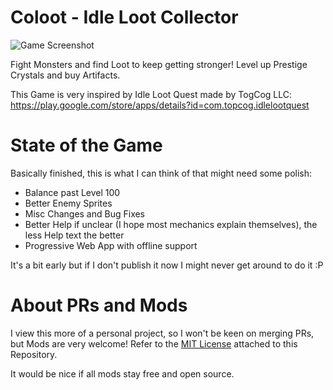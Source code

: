 # Coloot - Idle Loot Collector

![Game Screenshot](./screenshot.png)

Fight Monsters and find Loot to keep getting stronger! Level up Prestige Crystals and buy Artifacts.

This Game is very inspired by Idle Loot Quest made by TogCog LLC: https://play.google.com/store/apps/details?id=com.topcog.idlelootquest

# State of the Game

Basically finished, this is what I can think of that might need some polish:

- Balance past Level 100
- Better Enemy Sprites
- Misc Changes and Bug Fixes
- Better Help if unclear (I hope most mechanics explain themselves), the less Help text the better
- Progressive Web App with offline support

It's a bit early but if I don't publish it now I might never get around to do it :P

# About PRs and Mods

I view this more of a personal project, so I won't be keen on merging PRs, but Mods are very welcome! Refer to the [MIT License](./LICENSE) attached to this Repository.

It would be nice if all mods stay free and open source.
